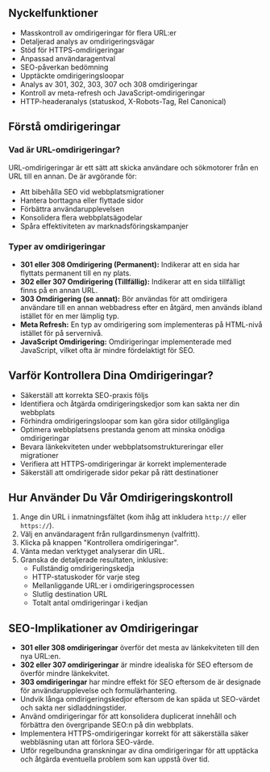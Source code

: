 ## Nyckelfunktioner

- Masskontroll av omdirigeringar för flera URL:er
- Detaljerad analys av omdirigeringsvägar
- Stöd för HTTPS-omdirigeringar
- Anpassad användaragentval
- SEO-påverkan bedömning
- Upptäckte omdirigeringsloopar
- Analys av 301, 302, 303, 307 och 308 omdirigeringar
- Kontroll av meta-refresh och JavaScript-omdirigeringar
- HTTP-headeranalys (statuskod, X-Robots-Tag, Rel Canonical)

## Förstå omdirigeringar

### Vad är URL-omdirigeringar?

URL-omdirigeringar är ett sätt att skicka användare och sökmotorer från en URL till en annan. De är avgörande för:

- Att bibehålla SEO vid webbplatsmigrationer
- Hantera borttagna eller flyttade sidor
- Förbättra användarupplevelsen
- Konsolidera flera webbplatsägodelar
- Spåra effektiviteten av marknadsföringskampanjer

### Typer av omdirigeringar

- **301 eller 308 Omdirigering (Permanent):** Indikerar att en sida har flyttats permanent till en ny plats.
- **302 eller 307 Omdirigering (Tillfällig):** Indikerar att en sida tillfälligt finns på en annan URL.
- **303 Omdirigering (se annat):** Bör användas för att omdirigera användare till en annan webbadress efter en åtgärd, men används ibland istället för en mer lämplig typ.
- **Meta Refresh:** En typ av omdirigering som implementeras på HTML-nivå istället för på servernivå.
- **JavaScript Omdirigering:** Omdirigeringar implementerade med JavaScript, vilket ofta är mindre fördelaktigt för SEO.

## Varför Kontrollera Dina Omdirigeringar?

- Säkerställ att korrekta SEO-praxis följs
- Identifiera och åtgärda omdirigeringskedjor som kan sakta ner din webbplats
- Förhindra omdirigeringsloopar som kan göra sidor otillgängliga
- Optimera webbplatsens prestanda genom att minska onödiga omdirigeringar
- Bevara länkekviteten under webbplatsomstruktureringar eller migrationer
- Verifiera att HTTPS-omdirigeringar är korrekt implementerade
- Säkerställ att omdirigerade sidor pekar på rätt destinationer

## Hur Använder Du Vår Omdirigeringskontroll

1. Ange din URL i inmatningsfältet (kom ihåg att inkludera `http://` eller `https://`).
2. Välj en användaragent från rullgardinsmenyn (valfritt).
3. Klicka på knappen "Kontrollera omdirigeringar".
4. Vänta medan verktyget analyserar din URL.
5. Granska de detaljerade resultaten, inklusive:
   - Fullständig omdirigeringskedja
   - HTTP-statuskoder för varje steg
   - Mellanliggande URL:er i omdirigeringsprocessen
   - Slutlig destination URL
   - Totalt antal omdirigeringar i kedjan

## SEO-Implikationer av Omdirigeringar

- **301 eller 308 omdirigeringar** överför det mesta av länkekviteten till den nya URL:en.
- **302 eller 307 omdirigeringar** är mindre idealiska för SEO eftersom de överför mindre länkekvitet.
- **303 omdirigeringar** har mindre effekt för SEO eftersom de är designade för användarupplevelse och formulärhantering.
- Undvik långa omdirigeringskedjor eftersom de kan späda ut SEO-värdet och sakta ner sidladdningstider.
- Använd omdirigeringar för att konsolidera duplicerat innehåll och förbättra den övergripande SEO:n på din webbplats.
- Implementera HTTPS-omdirigeringar korrekt för att säkerställa säker webbläsning utan att förlora SEO-värde.
- Utför regelbundna granskningar av dina omdirigeringar för att upptäcka och åtgärda eventuella problem som kan uppstå över tid.
